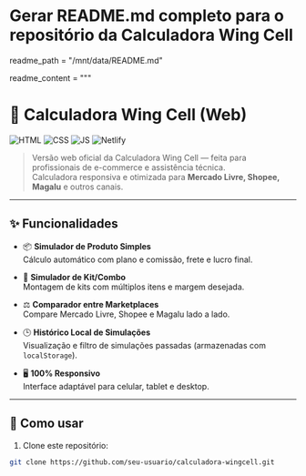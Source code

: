 # Gerar README.md completo para o repositório da Calculadora Wing Cell

readme_path = "/mnt/data/README.md"

readme_content = """
# 🧮 Calculadora Wing Cell (Web)

![HTML](https://img.shields.io/badge/HTML-5-E34F26?style=flat-square&logo=html5&logoColor=white)
![CSS](https://img.shields.io/badge/CSS-3-1572B6?style=flat-square&logo=css3&logoColor=white)
![JS](https://img.shields.io/badge/JavaScript-ES6-F7DF1E?style=flat-square&logo=javascript&logoColor=black)
![Netlify](https://img.shields.io/badge/Deploy-Netlify-00C7B7?style=flat-square&logo=netlify&logoColor=white)

> Versão web oficial da Calculadora Wing Cell — feita para profissionais de e-commerce e assistência técnica.  
> Calculadora responsiva e otimizada para **Mercado Livre, Shopee, Magalu** e outros canais.

---

## ✨ Funcionalidades

- 📦 **Simulador de Produto Simples**  
  Cálculo automático com plano e comissão, frete e lucro final.

- 🧰 **Simulador de Kit/Combo**  
  Montagem de kits com múltiplos itens e margem desejada.

- ⚖️ **Comparador entre Marketplaces**  
  Compare Mercado Livre, Shopee e Magalu lado a lado.

- 🕒 **Histórico Local de Simulações**  
  Visualização e filtro de simulações passadas (armazenadas com `localStorage`).

- 🖥️ **100% Responsivo**  
  Interface adaptável para celular, tablet e desktop.

---

## 🚀 Como usar

1. Clone este repositório:
```bash
git clone https://github.com/seu-usuario/calculadora-wingcell.git
